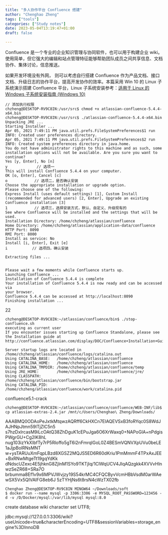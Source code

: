 ```yaml
---
title: "多人协作平台 Confluence 搭建"
author: "Chenghao Zheng"
tags: ["tools"]
categories: ["Study notes"]
date: 2023-05-04T13:19:47+01:00
draft: false

---
```




Confluence 是一个专业的企业知识管理与协同软件，也可以用于构建企业 wiki。使用简单，但它强大的编辑和站点管理特征能够帮助团队成员之间共享信息、文档协作、集体讨论，信息推送。

如果开发环境没有外网， 则可以考虑自行搭建 Confluence 作为产品文档、接口文档、升级日志的协作平台，提高开发协作的效率。本篇采用 Win 10 的 Linux 子系统演示搭建 Confluence 平台，Linux 子系统安装参考：[适用于 Linux 的 Windows 子系统安装指南 (Windows 10)](https://docs.microsoft.com/zh-cn/windows/wsl/install-win10#step-4---download-the-linux-kernel-update-package) 



```shell
// 添加执行权限
chzheng@DESKTOP-RV9C8IN:/usr/src$ chmod +x atlassian-confluence-5.4.4-x64.bin 
chzheng@DESKTOP-RV9C8IN:/usr/src$ ./atlassian-confluence-5.4.4-x64.bin
Unpacking JRE ...
Starting Installer ...
Apr 05, 2021 7:49:11 PM java.util.prefs.FileSystemPreferences$1 run
INFO: Created user preferences directory.
Apr 05, 2021 7:49:11 PM java.util.prefs.FileSystemPreferences$2 run
INFO: Created system preferences directory in java.home.
You do not have administrator rights to this machine and as such, some installation options will not be available. Are you sure you want to continue?
Yes [y, Enter], No [n]
y             // 选项一
This will install Confluence 5.4.4 on your computer.
OK [o, Enter], Cancel [c]
o            // 选项二，是否确认安装
Choose the appropriate installation or upgrade option.
Please choose one of the following:
Express Install (uses default settings) [1], Custom Install (recommended for advanced users) [2, Enter], Upgrade an existing Confluence installation [3]
1            // 选项三，选择安装方式，默认、自定义、升级现有的
See where Confluence will be installed and the settings that will be used.
Installation Directory: /home/chzheng/atlassian/confluence
Home Directory: /home/chzheng/atlassian/application-data/confluence
HTTP Port: 8090
RMI Port: 8000
Install as service: No
Install [i, Enter], Exit [e]
i           // 选项四，确认安装

Extracting files ...


Please wait a few moments while Confluence starts up.
Launching Confluence ...
Installation of Confluence 5.4.4 is complete
Your installation of Confluence 5.4.4 is now ready and can be accessed via
your browser.
Confluence 5.4.4 can be accessed at http://localhost:8090
Finishing installation ...
```



22

~~~shell
chzheng@DESKTOP-RV9C8IN:~/atlassian/confluence/bin$ ./stop-confluence.sh
executing as current user
If you encounter issues starting up Confluence Standalone, please see the Installation guide at http://confluence.atlassian.com/display/DOC/Confluence+Installation+Guide

Server startup logs are located in /home/chzheng/atlassian/confluence/logs/catalina.out
Using CATALINA_BASE:   /home/chzheng/atlassian/confluence
Using CATALINA_HOME:   /home/chzheng/atlassian/confluence
Using CATALINA_TMPDIR: /home/chzheng/atlassian/confluence/temp
Using JRE_HOME:        /home/chzheng/atlassian/confluence/jre/
Using CLASSPATH:       /home/chzheng/atlassian/confluence/bin/bootstrap.jar
Using CATALINA_PID:    /home/chzheng/atlassian/confluence/work/catalina.pid
~~~



confluence5.1-crack

```shell
chzheng@DESKTOP-RV9C8IN:~/atlassian/confluence/confluence/WEB-INF/lib$ cp atlassian-extras-2.4.jar /mnt/c/Users/Chenghao\ Zheng/Downloads/
```





AAABMQ0ODAoPeJxtkMtqwzAQRff6CkHXCn7ElAQEVSxB3foRYqc0S8WdJAJHNpJtmn59lTjZlC5n5
s7hzDxlrcasM9iLcOAtQ38ZhDguK1cEPuJga6O6XrWaxq0+NAPoGlA+nPdgisPWgrGU+Cg2IK8hL
nug103izYkXIbfTy7rP5Rloffo5gT6i2nFmrqlGoL0Z4BESmVQNVXpUVu0beLE1aJjpBolRNsMNT
w+ysTARUuXmFqpLBzd8XGSZ2MQJS5ED6R60dKriu1PmMmmF4TPxAxJEE+BxRNwMtgeTt19gqYdKk
dNdscUZexc4E5jhknG8ZjlnM1SYo9TKTjIq/1ClWqUCV4JlqAQzgkk4XVVvHlnwzSeZR68+SRa7O
brbumma8Ef1v9x6MPVJWvjzy19S54krMC4CFQCByvVcmHBbVsdM0arWAewSX5Vx5QIVAIFG8eb6J
5zTYHjNs6t8rsN4cWzTX02fb





~~~shell
Chenghao Zheng@DESKTOP-RV9C8IN MINGW64 ~/Downloads/soft
$ docker run --name mysql -p 3306:3306 -e MYSQL_ROOT_PASSWORD=123456 -d -v /D/Docker/mysql:/var/lib/mysql mysql:8.0

~~~





create database wiki character set UTF8;

jdbc:mysql://127.0.0.1:3306/wiki?useUnicode=true&characterEncoding=UTF8&sessionVariables=storage_engine%3DInnoDB

